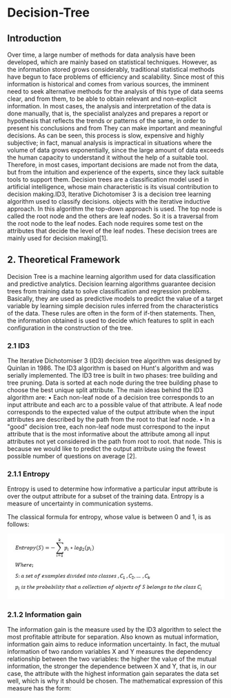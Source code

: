 # Decision-Tree

## Introduction

Over time, a large number of methods for data analysis have been developed, which are mainly based on statistical techniques. However, as the information stored grows considerably, traditional statistical methods have begun to face problems of efficiency and scalability. Since most of this information is historical and comes from various sources, the imminent need to seek alternative methods for the analysis of this type of data seems clear, and from them, to be able to obtain relevant and non-explicit information. In most cases, the analysis and interpretation of the data is done manually, that is, the specialist analyzes and prepares a report or hypothesis that reflects the trends or patterns of the same, in order to present his conclusions and from They can make important and meaningful decisions. As can be seen, this process is slow, expensive and highly subjective; in fact, manual analysis is impractical in situations where the volume of data grows exponentially, since the large amount of data exceeds the human capacity to understand it without the help of a suitable tool. Therefore, in most cases, important decisions are made not from the data, but from the intuition and experience of the experts, since they lack suitable tools to support them.
Decision trees are a classification model used in artificial intelligence, whose main characteristic is its visual contribution to decision making.ID3, Iterative Dichotomiser 3 is a decision tree learning algorithm used to classify decisions. objects with the iterative inductive approach. In this algorithm the top-down approach is used. The top node is called the root node and the others are leaf nodes. So it is a traversal from the root node to the leaf nodes. Each node requires some test on the attributes that decide the level of the leaf nodes. These decision trees are mainly used for decision making[1].

## 2. Theoretical Framework

Decision Tree is a machine learning algorithm used for data classification and predictive analytics. Decision learning algorithms guarantee decision trees from training data to solve classification and regression problems. Basically, they are used as predictive models to predict the value of a target variable by learning simple decision rules inferred from the characteristics of the data. These rules are often in the form of if-then statements. Then, the information obtained is used to decide which features to split in each configuration in the construction of the tree.

### 2.1 ID3

The Iterative Dichotomiser 3 (ID3) decision tree algorithm was designed by Quinlan in 1986. The ID3 algorithm is based on Hunt's algorithm and was serially implemented. The ID3 tree is built in two phases: tree building and tree pruning. Data is sorted at each node during the tree building phase to choose the best unique split attribute.
The main ideas behind the ID3 algorithm are:
• Each non-leaf node of a decision tree corresponds to an input attribute and each arc to a possible value of that attribute. A leaf node corresponds to the expected value of the output attribute when the input attributes are described by the path from the root to that leaf node.
• In a "good" decision tree, each non-leaf node must correspond to the input attribute that is the most informative about the attribute among all input attributes not yet considered in the path from root to root. that node. This is because we would like to predict the output attribute using the fewest possible number of questions on average [2].

### 2.1.1 Entropy

Entropy is used to determine how informative a particular input attribute is over the output attribute for a subset of the training data. Entropy is a measure of uncertainty in communication systems.

The classical formula for entropy, whose value is between 0 and 1, is as follows:

![alt text](https://github.com/jorgedejesus110890/Decision-Tree/blob/main/Entropy.jpg?raw=true)


### 2.1.2 Information gain

The information gain is the measure used by the ID3 algorithm to select the most profitable attribute for separation. Also known as mutual information, information gain aims to reduce information uncertainty. In fact, the mutual information of two random variables X and Y measures the dependency relationship between the two variables: the higher the value of the mutual information, the stronger the dependence between X and Y, that is, in our case, the attribute with the highest information gain separates the data set well, which is why it should be chosen. The mathematical expression of this measure has the form:
